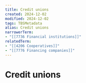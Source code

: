 ```yaml
---
title: Credit unions
created: 2024-12-02
modified: 2024-12-02
tags: TBSMetadata
alias: Credit unions
narrowerTerm:
- "[[7736 Financial institutions]]"
relatedTerm:
- "[[4206 Cooperatives]]"
- "[[7776 Financing companies]]"
---
```

# Credit unions

